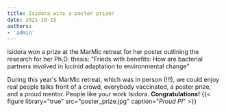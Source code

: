 ```yaml
---
title: Isidora wins a poster prize!
date: 2021-10-15
authors:
- 'admin'
---
```


Isidora won a prize at the MarMic retreat for her poster outlining the research for her Ph.D. thesis: "Frieds with benefits: How are bacterial partners involved in lucinid adaptation to environmental change"

<!--more-->

During this year's MarMic retreat, which was in person (!!!), we could enjoy real people talks front of a crowd, everybody vaccinated, a poster prize, and a proud mentor. People like your work Isidora. **Congratulations!**
{{< figure library="true" src="poster_prize.jpg" caption="*Proud PI*" >}}
